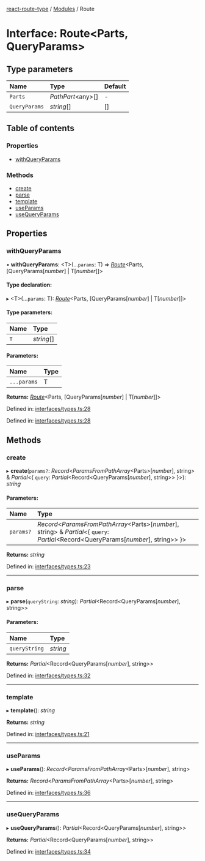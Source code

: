 [react-route-type](../README.md) / [Modules](../modules.md) / Route

# Interface: Route<Parts, QueryParams\>

## Type parameters

Name | Type | Default |
:------ | :------ | :------ |
`Parts` | *PathPart*<any\>[] | - |
`QueryParams` | *string*[] | [] |

## Table of contents

### Properties

- [withQueryParams](route.md#withqueryparams)

### Methods

- [create](route.md#create)
- [parse](route.md#parse)
- [template](route.md#template)
- [useParams](route.md#useparams)
- [useQueryParams](route.md#usequeryparams)

## Properties

### withQueryParams

• **withQueryParams**: <T\>(...`params`: T) => [*Route*](route.md)<Parts, [QueryParams[*number*] \| T[*number*]]\>

#### Type declaration:

▸ <T\>(...`params`: T): [*Route*](route.md)<Parts, [QueryParams[*number*] \| T[*number*]]\>

#### Type parameters:

Name | Type |
:------ | :------ |
`T` | *string*[] |

#### Parameters:

Name | Type |
:------ | :------ |
`...params` | T |

**Returns:** [*Route*](route.md)<Parts, [QueryParams[*number*] \| T[*number*]]\>

Defined in: [interfaces/types.ts:28](https://github.com/hosseinmd/react-route-type/blob/71fb9eb/src/interfaces/types.ts#L28)

Defined in: [interfaces/types.ts:28](https://github.com/hosseinmd/react-route-type/blob/71fb9eb/src/interfaces/types.ts#L28)

## Methods

### create

▸ **create**(`params?`: *Record*<*ParamsFromPathArray*<Parts\>[*number*], string\> & *Partial*<{ `query`: *Partial*<Record<QueryParams[*number*], string\>\>  }\>): *string*

#### Parameters:

Name | Type |
:------ | :------ |
`params?` | *Record*<*ParamsFromPathArray*<Parts\>[*number*], string\> & *Partial*<{ `query`: *Partial*<Record<QueryParams[*number*], string\>\>  }\> |

**Returns:** *string*

Defined in: [interfaces/types.ts:23](https://github.com/hosseinmd/react-route-type/blob/71fb9eb/src/interfaces/types.ts#L23)

___

### parse

▸ **parse**(`queryString`: *string*): *Partial*<Record<QueryParams[*number*], string\>\>

#### Parameters:

Name | Type |
:------ | :------ |
`queryString` | *string* |

**Returns:** *Partial*<Record<QueryParams[*number*], string\>\>

Defined in: [interfaces/types.ts:32](https://github.com/hosseinmd/react-route-type/blob/71fb9eb/src/interfaces/types.ts#L32)

___

### template

▸ **template**(): *string*

**Returns:** *string*

Defined in: [interfaces/types.ts:21](https://github.com/hosseinmd/react-route-type/blob/71fb9eb/src/interfaces/types.ts#L21)

___

### useParams

▸ **useParams**(): *Record*<*ParamsFromPathArray*<Parts\>[*number*], string\>

**Returns:** *Record*<*ParamsFromPathArray*<Parts\>[*number*], string\>

Defined in: [interfaces/types.ts:36](https://github.com/hosseinmd/react-route-type/blob/71fb9eb/src/interfaces/types.ts#L36)

___

### useQueryParams

▸ **useQueryParams**(): *Partial*<Record<QueryParams[*number*], string\>\>

**Returns:** *Partial*<Record<QueryParams[*number*], string\>\>

Defined in: [interfaces/types.ts:34](https://github.com/hosseinmd/react-route-type/blob/71fb9eb/src/interfaces/types.ts#L34)
